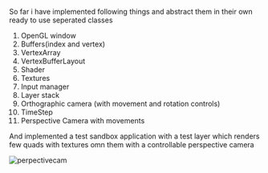 So far i have implemented following things and abstract them in their own ready to use seperated classes
1. OpenGL window
2. Buffers(index and vertex)
3. VertexArray
4. VertexBufferLayout
5. Shader
6. Textures
7. Input manager
8. Layer stack
9. Orthographic camera (with movement and rotation controls)
10. TimeStep
11. Perspective Camera with movements

 And implemented a test sandbox application with a test layer which renders few quads with textures omn them with a controllable perspective camera
 
 
![perpectivecam](https://user-images.githubusercontent.com/56722344/176835223-61b3b04e-1ad9-426e-a063-82e3f692a8aa.PNG)

